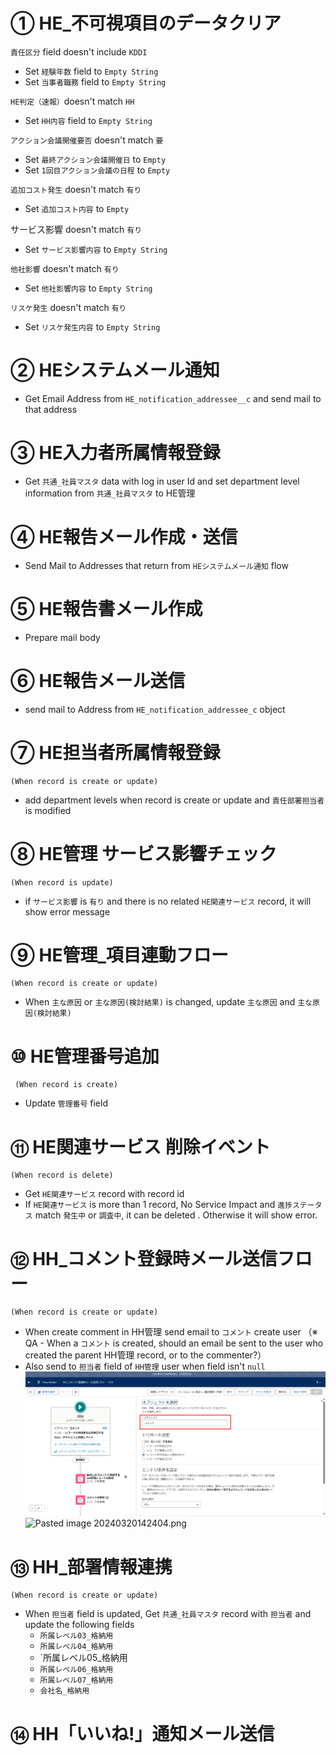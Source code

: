 # ➀ HE_不可視項目のデータクリア

`責任区分` field doesn't include `KDDI`
- Set `経験年数` field to `Empty String`
- Set `当事者職務` field to `Empty String`

`HE判定（速報）`doesn't match `HH`
- Set `HH内容` field to `Empty String`
  
`アクション会議開催要否` doesn't match `要`
- Set `最終アクション会議開催日` to `Empty`
- Set `1回目アクション会議の日程` to `Empty`

`追加コスト発生` doesn't match `有り`
- Set `追加コスト内容` to `Empty`

サービス影響 doesn't match `有り`
- Set `サービス影響内容` to `Empty String`

`他社影響` doesn't match `有り`
- Set `他社影響内容` to `Empty String`

`リスケ発生` doesn't match `有り`
- Set `リスケ発生内容` to `Empty String`

# ➁ HEシステムメール通知
 - Get Email Address from `HE_notification_addressee__c` and send mail to that address

# ➂ HE入力者所属情報登録
 - Get `共通_社員マスタ` data with log in user Id and set department level information from `共通_社員マスタ` to HE管理

# ➃ HE報告メール作成・送信
 - Send Mail to Addresses that return from `HEシステムメール通知` flow

# ⑤ HE報告書メール作成
 - Prepare mail body

# ⑥ HE報告メール送信
 - send mail to Address from `HE_notification_addressee_c` object

# ➆ HE担当者所属情報登録
	(When record is create or update)
 - add department levels when record is create or update and `責任部署担当者` is modified

# ➇ HE管理 サービス影響チェック
	(When record is update)
 - if `サービス影響` is `有り` and there is no related `HE関連サービス` record, it will show error message

# ➈ HE管理_項目連動フロー 
	(When record is create or update)
 - When `主な原因` or `主な原因(検討結果)` is changed, update `主な原因` and `主な原因(検討結果)`

# ⑩ HE管理番号追加
	 (When record is create)
 -  Update `管理番号` field

# ⑪ HE関連サービス 削除イベント
	(When record is delete)
 -  Get `HE関連サービス` record with record id
 -  If `HE関連サービス` is more than 1 record, No Service Impact and `進捗ステータス` match `発生中` or `調査中`, it can be deleted . Otherwise it will show error.

# ⑫ HH_コメント登録時メール送信フロー
	(When record is create or update)
 -  When create comment in HH管理 send email to `コメント` create user 
	 （※ QA - When a `コメント` is created, should an email be sent to the user who created the parent HH管理 record, or to the commenter?）
-  Also send to `担当者` field of `HH管理` user when field isn't `null` 
![Pasted image 20240320142316.png](https://github.com/mtm-phyothihakyaw/Salesforce-Notes/blob/main/Pasted%20image%2020240320142316.png)
![Pasted image 20240320142404.png](https://github.com/mtm-phyothihakyaw/Salesforce-Notes/blob/main/Pasted%21image%20240320142404.png)

# ⑬ HH_部署情報連携
	(When record is create or update)
 -  When `担当者` field is updated, Get `共通_社員マスタ` record with `担当者` and update the following fields 
	 - `所属レベル03_格納用`
	 - `所属レべル04_格納用`
	 - `所属レベル05_格納用
	 - `所属レベル06_格納用`
	 - `所属レベル07_格納用`
	 - `会社名_格納用`

# ⑭ HH「いいね!」通知メール送信
